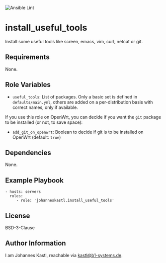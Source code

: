 ![Ansible Lint](https://github.com/johanneskastl/ansible-role-install_useful_tools/workflows/Ansible%20Lint/badge.svg)

install_useful_tools
=========

Install some useful tools like screen, emacs, vim, curl, netcat or git.

Requirements
------------

None.

Role Variables
--------------

- `useful_tools`: List of packages. Only a basic set is defined in `defaults/main.yml`, others are added on a per-distribution basis with correct names, only if available.

If you use this role on OpenWrt, you can decide if you want the `git` package to be installed (or not, to save space):

- `add_git_on_openwrt`: Boolean to decide if git is to be installed on OpenWrt (default: `true`)

Dependencies
------------

None.

Example Playbook
----------------

    - hosts: servers
      roles:
         - role: 'johanneskastl.install_useful_tools'

License
-------

BSD-3-Clause

Author Information
------------------

I am Johannes Kastl, reachable via kastl@b1-systems.de.

